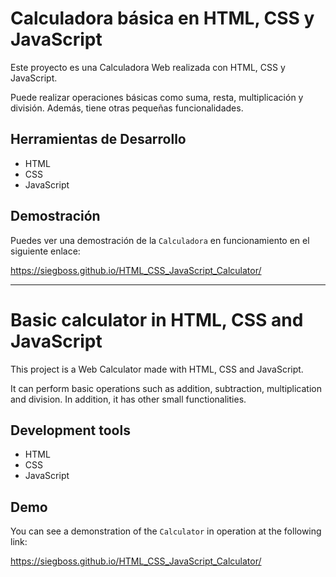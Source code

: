# Calculadora básica en HTML, CSS y JavaScript

Este proyecto es una Calculadora Web realizada con HTML, CSS y JavaScript. 

Puede realizar operaciones básicas como suma, resta, multiplicación y división. Además, tiene otras pequeñas funcionalidades.

## Herramientas de Desarrollo

- HTML
- CSS
- JavaScript

## Demostración

Puedes ver una demostración de la `Calculadora` en funcionamiento en el siguiente enlace: 

https://siegboss.github.io/HTML_CSS_JavaScript_Calculator/

------------------------------

# Basic calculator in HTML, CSS and JavaScript

This project is a Web Calculator made with HTML, CSS and JavaScript.

It can perform basic operations such as addition, subtraction, multiplication and division. In addition, it has other small functionalities.

## Development tools

- HTML
- CSS
- JavaScript

## Demo

You can see a demonstration of the `Calculator` in operation at the following link:

https://siegboss.github.io/HTML_CSS_JavaScript_Calculator/